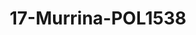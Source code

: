 ---
title: 17-Murrina-POL1538
image: /v1543919832/viterbo/17-Murrina-POL1538.jpg
brand: polignano
layout: vestito
---